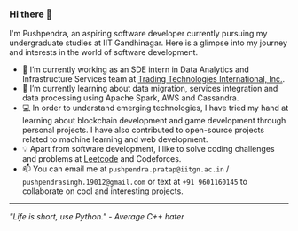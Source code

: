### Hi there 👋

I'm Pushpendra, an aspiring software developer currently pursuing my undergraduate studies at IIT Gandhinagar. Here is a glimpse into my journey and interests in the world of software development.

- 🔭 I’m currently working as an SDE intern in Data Analytics and Infrastructure Services team at [Trading Technologies International, Inc.](https://www.tradingtechnologies.com/).
- 🌱 I’m currently learning about data migration, services integration and data processing using Apache Spark, AWS and Cassandra.
- 💻 In order to understand emerging technologies, I have tried my hand at learning about blockchain development and game development through personal projects. I have also contributed to open-source projects related to machine learning and web development.
- 💡 Apart from software development, I like to solve coding challenges and problems at [Leetcode](https://leetcode.com/pushpendra3000/) and Codeforces.
- 📫 You can email me at `pushpendra.pratap@iitgn.ac.in` / `pushpendrasingh.19012@gmail.com` or text at `+91 9601160145` to collaborate on cool and interesting projects.

<!--
<p>&nbsp;<img align="center" src="https://github-readme-stats.vercel.app/api?username=pps-19012&show_icons=true&locale=en" alt="pps-19012" /></p>

<p align="left"> <img src="https://komarev.com/ghpvc/?username=pps-19012&label=Profile%20views&color=0e75b6&style=flat" alt="pps-19012" /> </p>
-->
---

_"Life is short, use Python." - Average C++ hater_

<!--
**pps-19012/pps-19012** is a ✨ _special_ ✨ repository because its `README.md` (this file) appears on your GitHub profile.

Here are some ideas to get you started:

- 🔭 I’m currently working on ...
- 🌱 I’m currently learning ...
- 👯 I’m looking to collaborate on ...
- 🤔 I’m looking for help with ...
- 💬 Ask me about ...
- 📫 How to reach me: ...
- 😄 Pronouns: ...
- ⚡ Fun fact: ...
-->
